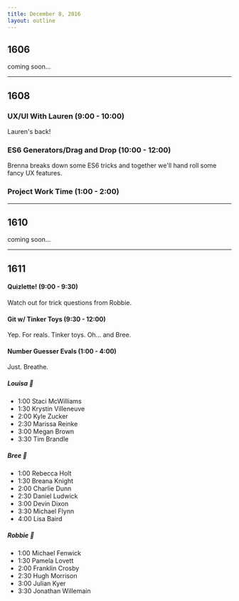 ```yaml
---
title: December 8, 2016
layout: outline
---
```


## 1606
coming soon...

***

## 1608

### UX/UI With Lauren (9:00 - 10:00)
Lauren's back!

### ES6 Generators/Drag and Drop (10:00 - 12:00)
Brenna breaks down some ES6 tricks and together we'll hand roll some fancy UX features.

### Project Work Time (1:00 - 2:00)

***

## 1610
coming soon...

***

## 1611

#### Quizlette! (9:00 - 9:30)
Watch out for trick questions from Robbie.

#### Git w/ Tinker Toys (9:30 - 12:00)
Yep. For reals. Tinker toys. Oh... and Bree.

#### Number Guesser Evals (1:00 - 4:00)
Just. Breathe.

##### Louisa :see_no_evil:

* 1:00 Staci McWilliams
* 1:30 Krystin Villeneuve
* 2:00 Kyle Zucker
* 2:30 Marissa Reinke
* 3:00 Megan Brown
* 3:30 Tim Brandle

##### Bree :hear_no_evil:

* 1:00 Rebecca Holt
* 1:30 Breana Knight
* 2:00 Charlie Dunn
* 2:30 Daniel Ludwick
* 3:00 Devin Dixon
* 3:30 Michael Flynn
* 4:00 Lisa Baird

##### Robbie :speak_no_evil:

* 1:00 Michael Fenwick
* 1:30 Pamela Lovett
* 2:00 Franklin Crosby
* 2:30 Hugh Morrison
* 3:00 Julian Kyer
* 3:30 Jonathan Willemain
